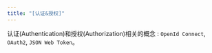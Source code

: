 ```yaml
---
title: "[认证&授权]"
---
```


认证(Authentication)和授权(Authorization)相关的概念 : `OpenId Connect`, `OAuth2`, `JSON Web Token`。 